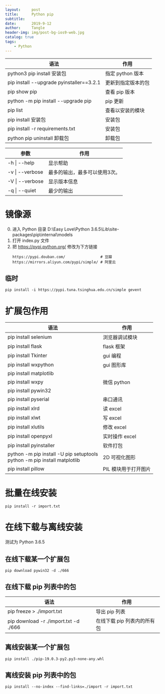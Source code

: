```yaml
---
layout:     post
title:      Python pip
subtitle:   
date:       2019-9-12
author:     Tangle
header-img: img/post-bg-ios9-web.jpg
catalog: true
tags:
    - Python
---
```


| 语法                                     | 作用               |
| ---------------------------------------- | ------------------ |
| python3 pip install 安装包               | 指定 python 版本   |
| pip install --upgrade pyinstaller==3.2.1 | 更新到指定版本的包 |
| pip show pip                             | 查看 pip 版本      |
| python -m pip install --upgrade pip      | pip 更新           |
| pip list                                 | 查看以安装的模块   |
| pip install 安装包                       | 安装包             |
| pip install -r requirements.txt          | 安装包             |
| python pip uninstall 卸载包              | 卸载包             |

| 参数            | 作用                          |
| --------------- | ----------------------------- |
| -h \| --help    | 显示帮助                      |
| -v \| --verbose | 最多的输出，最多可以使用3次。 |
| -V \| --verbose | 显示版本信息                  |
| -q \| --quiet   | 最少的输出                    |

# 镜像源

0. 进入 Python 目录 D:\Easy Love\Python 3.6.5\Lib\site-packages\pip\internal\models
0. 打开 index.py 文件
0. 把 https://pypi.python.org/ 修改为下方链接
    ```
    https://pypi.douban.com/                # 豆瓣
    https://mirrors.aliyun.com/pypi/simple/ # 阿里云
    ```

## 临时

```
pip install -i https://pypi.tuna.tsinghua.edu.cn/simple gevent
```

# 扩展包作用

| 语法                                                         | 作用                 |
| ------------------------------------------------------------ | -------------------- |
| pip install selenium                                         | 浏览器调试模块       |
| pip install flask                                            | flask 框架           |
| pip install Tkinter                                          | gui 编程             |
| pip install wxpython                                         | gui 图形库           |
| pip install matplotlib                                       |                      |
| pip install wxpy                                             | 微信 python          |
| pip install pywin32                                          |                      |
| pip install pyserial                                         | 串口通讯             |
| pip install xlrd                                             | 读 excel             |
| pip install xlwt                                             | 写 excel             |
| pip install xlutils                                          | 修改 excel           |
| pip install openpyxl                                         | 实时操作 excel       |
| pip install pyinstaller                                      | 软件打包             |
| python -m pip install -U pip setuptools<br>python -m pip install matplotlib | 2D 可视化图形        |
| pip install pillow                                           | PIL 模块用于打开图片 |

# 批量在线安装


```
pip install -r import.txt
```

# 在线下载与离线安装

测试为 Python 3.6.5

## 在线下载某一个扩展包

```
pip download pywin32 -d ./666
```

## 在线下载 pip 列表中的包

| 语法                                  | 作用                        |
| ------------------------------------- | --------------------------- |
| pip freeze > ./import.txt             | 导出 pip 列表               |
| pip download -r ./import.txt -d ./666 | 在线下载 pip 列表内的所有包 |

## 离线安装某一个扩展包

```
pip install ./pip-19.0.3-py2.py3-none-any.whl
```

## 离线安装 pip 列表中的包

```
pip install --no-index --find-links=./import -r import.txt
```
